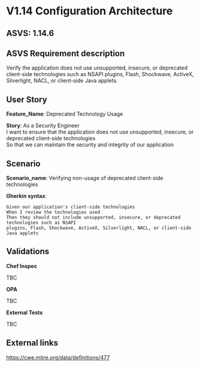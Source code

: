 # V1.14 Configuration Architecture

## ASVS: 1.14.6

## ASVS Requirement description

Verify the application does not use unsupported, insecure, or
deprecated client-side technologies such as NSAPI plugins, Flash,
Shockwave, ActiveX, Silverlight, NACL, or client-side Java applets.

## User Story

**Feature_Name**: Deprecated Technology Usage

**Story**:
As a Security Engineer\
I want to ensure that the application does not use unsupported, insecure, or deprecated client-side 
technologies\
So that we can maintain the security and integrity of our application

## Scenario

**Scenario_name**: Verifying non-usage of deprecated client-side technologies

**Gherkin syntax**:

```gherkin
Given our application's client-side technologies
When I review the technologies used
Then they should not include unsupported, insecure, or deprecated technologies such as NSAPI 
plugins, Flash, Shockwave, ActiveX, Silverlight, NACL, or client-side Java applets
```

## Validations

**Chef Inspec**

TBC

**OPA**

TBC

**External Tests**

TBC

## External links
<https://cwe.mitre.org/data/definitions/477>
